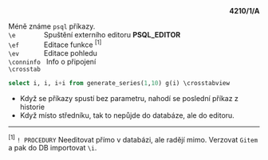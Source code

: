 <div align="right"><b>4210/1/A</b></div>   

Méně známe `psql` příkazy.  
`\e ` &emsp;&emsp;&emsp; Spuštění externího editoru __PSQL_EDITOR__  
`\ef` &emsp;&emsp;&emsp; Editace funkce <sup>[1]</sup>     
`\ev` &emsp;&emsp;&emsp; Editace pohledu    
`\conninfo` &nbsp; Info o připojení  
`\crosstab`    
```sql
select i, i, i+i from generate_series(1,10) g(i) \crosstabview
```

* Když se příkazy spustí bez parametru, nahodí se poslední příkaz z historie
* Když místo středníku, tak to nepůjde do databáze, ale do editoru.
- - - 
<sup>[1]</sup> `! PROCEDURY` Needitovat přímo v databázi, ale radějí mimo. Verzovat `Gitem` a pak do DB importovat `\i`.
